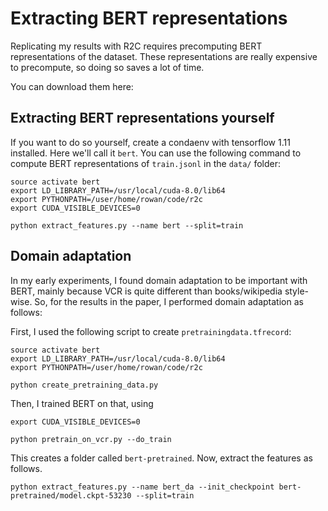 # Extracting BERT representations

Replicating my results with R2C requires precomputing BERT representations of the dataset. These representations are really expensive to precompute, so doing so saves a lot of time.

You can download them here:


## Extracting BERT representations yourself

If you want to do so yourself, create a condaenv with tensorflow 1.11 installed. Here we'll call it `bert`. You can use
the following command to compute BERT representations of `train.jsonl` in the `data/` folder:

```
source activate bert
export LD_LIBRARY_PATH=/usr/local/cuda-8.0/lib64
export PYTHONPATH=/user/home/rowan/code/r2c
export CUDA_VISIBLE_DEVICES=0

python extract_features.py --name bert --split=train
```

## Domain adaptation

In my early experiments, I found domain adaptation to be important with BERT, mainly because VCR is quite different than books/wikipedia style-wise. So, for the results in the paper, I performed domain adaptation as follows:

First, I used the following script to create `pretrainingdata.tfrecord`:
```
source activate bert
export LD_LIBRARY_PATH=/usr/local/cuda-8.0/lib64
export PYTHONPATH=/user/home/rowan/code/r2c

python create_pretraining_data.py
```

Then, I trained BERT on that, using

```
export CUDA_VISIBLE_DEVICES=0

python pretrain_on_vcr.py --do_train 
```

This creates a folder called `bert-pretrained`. Now, extract the features as follows.

```
python extract_features.py --name bert_da --init_checkpoint bert-pretrained/model.ckpt-53230 --split=train
```


